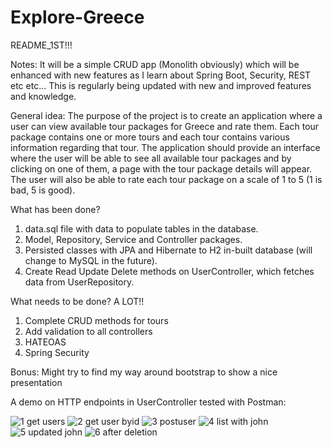 # Explore-Greece

 README_1ST!!!

Notes:
It will be a simple CRUD app (Monolith obviously) which will be enhanced with new features as I learn about 
Spring Boot, Security, REST etc etc... This is regularly being updated with new and improved features and knowledge.

General idea:
The purpose of the project is to create an application where a user can view available tour packages for
Greece and rate them. Each tour package contains one or more tours and each tour contains various
information regarding that tour. The application should provide an interface where the user will be able
to see all available tour packages and by clicking on one of them, a page with the tour package details
will appear. The user will also be able to rate each tour package on a scale of 1 to 5 (1 is bad, 5 is good).

What has been done?
1. data.sql file with data to populate tables in the database.
2. Model, Repository, Service and Controller packages.
3. Persisted classes with JPA and Hibernate to H2 in-built database (will change to MySQL in the future).
3. Create Read Update Delete methods on UserController,  which fetches data from UserRepository.

What needs to be done? A LOT!!
1. Complete CRUD methods for tours
2. Add validation to all controllers
3. HATEOAS 
4. Spring Security

Bonus: Might try to find my way around bootstrap to show a nice presentation



A demo on HTTP endpoints in UserController tested with Postman:

![1 get users](https://user-images.githubusercontent.com/40169430/49296768-d0939b00-f4c1-11e8-8eb5-2bd6188c1adb.PNG)
![2 get user byid](https://user-images.githubusercontent.com/40169430/49296770-d0939b00-f4c1-11e8-8167-e2944f2fd634.PNG)
![3 postuser](https://user-images.githubusercontent.com/40169430/49296773-d12c3180-f4c1-11e8-994c-50de40a43689.PNG)
![4 list with john](https://user-images.githubusercontent.com/40169430/49296775-d12c3180-f4c1-11e8-939b-894611565abc.PNG)
![5 updated john](https://user-images.githubusercontent.com/40169430/49296779-d12c3180-f4c1-11e8-94b6-f57e8ea15055.PNG)
![6 after deletion](https://user-images.githubusercontent.com/40169430/49296782-d1c4c800-f4c1-11e8-979c-7aca21d96bda.PNG)
